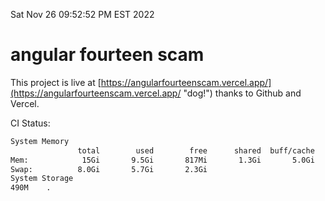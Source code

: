Sat Nov 26 09:52:52 PM EST 2022

# angular fourteen scam


This project is live at [https://angularfourteenscam.vercel.app/](https://angularfourteenscam.vercel.app/ "dog!") thanks to Github and Vercel.

CI Status: 

```bash
System Memory
               total        used        free      shared  buff/cache   available
Mem:            15Gi       9.5Gi       817Mi       1.3Gi       5.0Gi       4.1Gi
Swap:          8.0Gi       5.7Gi       2.3Gi
System Storage
490M	.
